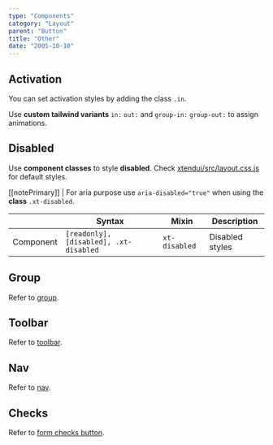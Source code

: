 ```yaml
---
type: "Components"
category: "Layout"
parent: "Button"
title: "Other"
date: "2005-10-10"
---
```


## Activation

You can set activation styles by adding the class `.in`.

Use **custom tailwind variants** `in:` `out:` and `group-in:` `group-out:` to assign animations.

<demo>
  <demoinline src="demos/components/button/activation">
  </demoinline>
</demo>

## Disabled

Use **component classes** to style **disabled**. Check [xtendui/src/layout.css.js](https://github.com/minimit/xtendui/blob/beta/src/layout.css.js) for default styles.

[[notePrimary]]
| For aria purpose use `aria-disabled="true"` when using the **class** `.xt-disabled`.

<div class="xt-overflow-sub overflow-y-hidden overflow-x-scroll my-5 xt-my-auto w-full">

|               | Syntax                          | Mixin               | Description                   |
| ----------------------- | ----------------------------------------- | ----------------------------- | ----------------------------- |
| Component                  | `[readonly], [disabled], .xt-disabled`                     | `xt-disabled`                | Disabled styles            |

</div>

<demo>
  <demoinline src="demos/components/button/disabled">
  </demoinline>
</demo>

## Group

Refer to [group](/components/group).

## Toolbar

Refer to [toolbar](/components/toolbar).

## Nav

Refer to [nav](/components/nav).

## Checks

Refer to [form checks button](/components/form/other#checks-button).
